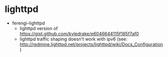 lighttpd
========
* ferengi-lighttpd
	* lighttpd version of https://gist.github.com/kyledrake/e6046644115f185f7af0
	* lighttpd traffic shaping doesn't work with ipv6 (see: http://redmine.lighttpd.net/projects/lighttpd/wiki/Docs_Configuration)